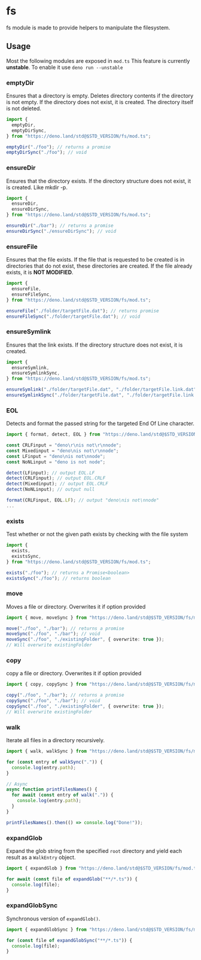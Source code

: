 # fs

fs module is made to provide helpers to manipulate the filesystem.

## Usage

Most the following modules are exposed in `mod.ts` This feature is currently
<b>unstable</b>. To enable it use `deno run --unstable`

### emptyDir

Ensures that a directory is empty. Deletes directory contents if the directory
is not empty. If the directory does not exist, it is created. The directory
itself is not deleted.

```ts
import {
  emptyDir,
  emptyDirSync,
} from "https://deno.land/std@$STD_VERSION/fs/mod.ts";

emptyDir("./foo"); // returns a promise
emptyDirSync("./foo"); // void
```

### ensureDir

Ensures that the directory exists. If the directory structure does not exist, it
is created. Like mkdir -p.

```ts
import {
  ensureDir,
  ensureDirSync,
} from "https://deno.land/std@$STD_VERSION/fs/mod.ts";

ensureDir("./bar"); // returns a promise
ensureDirSync("./ensureDirSync"); // void
```

### ensureFile

Ensures that the file exists. If the file that is requested to be created is in
directories that do not exist, these directories are created. If the file
already exists, it is **NOT MODIFIED**.

```ts
import {
  ensureFile,
  ensureFileSync,
} from "https://deno.land/std@$STD_VERSION/fs/mod.ts";

ensureFile("./folder/targetFile.dat"); // returns promise
ensureFileSync("./folder/targetFile.dat"); // void
```

### ensureSymlink

Ensures that the link exists. If the directory structure does not exist, it is
created.

```ts
import {
  ensureSymlink,
  ensureSymlinkSync,
} from "https://deno.land/std@$STD_VERSION/fs/mod.ts";

ensureSymlink("./folder/targetFile.dat", "./folder/targetFile.link.dat"); // returns promise
ensureSymlinkSync("./folder/targetFile.dat", "./folder/targetFile.link.dat"); // void
```

### EOL

Detects and format the passed string for the targeted End Of Line character.

```ts
import { format, detect, EOL } from "https://deno.land/std@$STD_VERSION/fs/mod.ts";

const CRLFinput = "deno\r\nis not\r\nnode";
const Mixedinput = "deno\nis not\r\nnode";
const LFinput = "deno\nis not\nnode";
const NoNLinput = "deno is not node";

detect(LFinput); // output EOL.LF
detect(CRLFinput); // output EOL.CRLF
detect(Mixedinput); // output EOL.CRLF
detect(NoNLinput); // output null

format(CRLFinput, EOL.LF); // output "deno\nis not\nnode"
...
```

### exists

Test whether or not the given path exists by checking with the file system

```ts
import {
  exists,
  existsSync,
} from "https://deno.land/std@$STD_VERSION/fs/mod.ts";

exists("./foo"); // returns a Promise<boolean>
existsSync("./foo"); // returns boolean
```

### move

Moves a file or directory. Overwrites it if option provided

```ts
import { move, moveSync } from "https://deno.land/std@$STD_VERSION/fs/mod.ts";

move("./foo", "./bar"); // returns a promise
moveSync("./foo", "./bar"); // void
moveSync("./foo", "./existingFolder", { overwrite: true });
// Will overwrite existingFolder
```

### copy

copy a file or directory. Overwrites it if option provided

```ts
import { copy, copySync } from "https://deno.land/std@$STD_VERSION/fs/mod.ts";

copy("./foo", "./bar"); // returns a promise
copySync("./foo", "./bar"); // void
copySync("./foo", "./existingFolder", { overwrite: true });
// Will overwrite existingFolder
```

### walk

Iterate all files in a directory recursively.

```ts
import { walk, walkSync } from "https://deno.land/std@$STD_VERSION/fs/mod.ts";

for (const entry of walkSync(".")) {
  console.log(entry.path);
}

// Async
async function printFilesNames() {
  for await (const entry of walk(".")) {
    console.log(entry.path);
  }
}

printFilesNames().then(() => console.log("Done!"));
```

### expandGlob

Expand the glob string from the specified `root` directory and yield each result
as a `WalkEntry` object.

```ts
import { expandGlob } from "https://deno.land/std@$STD_VERSION/fs/mod.ts";

for await (const file of expandGlob("**/*.ts")) {
  console.log(file);
}
```

### expandGlobSync

Synchronous version of `expandGlob()`.

```ts
import { expandGlobSync } from "https://deno.land/std@$STD_VERSION/fs/mod.ts";

for (const file of expandGlobSync("**/*.ts")) {
  console.log(file);
}
```
